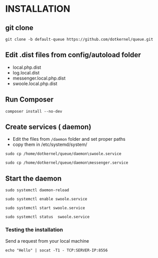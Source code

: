 # INSTALLATION

## git clone

`git clone -b default-queue https://github.com/dotkernel/queue.git`

## Edit .dist files from config/autoload folder

- local.php.dist
- log.local.dist
- messenger.local.php.dist
- swoole.local.php.dist

## Run Composer

`composer install --no-dev`

## Create services ( daemon)

- Edit the files from `/daemon` folder and set proper paths
- copy them in /etc/systemd/system/

`sudo cp /home/dotkernel/queue/daemon\swoole.service`

`sudo cp /home/dotkernel/queue/daemon\messenger.service`

## Start the daemon

`sudo systemctl daemon-reload`

`sudo systemctl enable swoole.service`

`sudo systemctl start swoole.service`

`sudo systemctl status  swoole.service`

### Testing the installation

Send a request from your local machine

`echo "Hello" | socat -T1 - TCP:SERVER-IP:8556`
